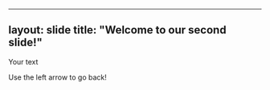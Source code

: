 ------
layout: slide
title: "Welcome to our second slide!"
------
Your text

Use the left arrow to go back!